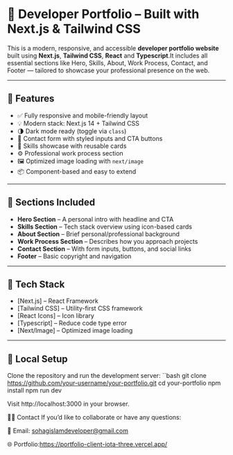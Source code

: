 # 💼 Developer Portfolio – Built with Next.js & Tailwind CSS

This is a modern, responsive, and accessible **developer portfolio website** built using **Next.js**, **Tailwind CSS**, **React** and **Typescript**.It includes all essential sections like Hero, Skills, About, Work Process, Contact, and Footer — tailored to showcase your professional presence on the web.

---

## 📌 Features

- ✅ Fully responsive and mobile-friendly layout
- 💡 Modern stack: Next.js 14 + Tailwind CSS
- 🌗 Dark mode ready (toggle via `class`)
- 💬 Contact form with styled inputs and CTA buttons
- 🧠 Skills showcase with reusable cards
- ⚙️ Professional work process section
- 🖼️ Optimized image loading with `next/image`
- 📦 Component-based and easy to extend

---

## 📁 Sections Included

- **Hero Section** – A personal intro with headline and CTA  
- **Skills Section** – Tech stack overview using icon-based cards  
- **About Section** – Brief personal/professional background  
- **Work Process Section** – Describes how you approach projects  
- **Contact Section** – With form inputs, buttons, and social links  
- **Footer** – Basic copyright and navigation

---

## 🚀 Tech Stack

- [Next.js] – React Framework
- [Tailwind CSS] – Utility-first CSS framework
- [React Icons] – Icon library
- [Typescript] – Reduce code type error
- [Next/Image] – Optimized image loading

---

## 🧪 Local Setup

Clone the repository and run the development server:
``bash
git clone https://github.com/your-username/your-portfolio.git
cd your-portfolio
npm install
npm run dev

Visit http://localhost:3000 in your browser.

🙋‍♂️ Contact
If you’d like to collaborate or have any questions:

📧 Email: sohagislamdeveloper@gmail.com

🌐 Portfolio:https://portfolio-client-iota-three.vercel.app/
